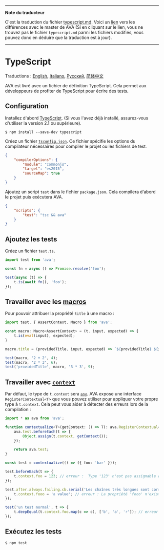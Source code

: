 ___
**Note du traducteur**

C'est la traduction du fichier [typescript.md](https://github.com/avajs/ava/blob/master/docs/recipes/typescript.md). Voici un [lien](https://github.com/avajs/ava/compare/f98a8810de770c4d22d87302580eecc228c8d052...master#diff-60cce07a584082115d230f2e3d571ad6) vers les différences avec le master de AVA (Si en cliquant sur le lien, vous ne trouvez pas le fichier `typescript.md` parmi les fichiers modifiés, vous pouvez donc en déduire que la traduction est à jour).
___
# TypeScript

Traductions : [English](https://github.com/avajs/ava/blob/master/docs/recipes/typescript.md), [Italiano](https://github.com/avajs/ava-docs/blob/master/it_IT/docs/recipes/typescript.md), [Русский](https://github.com/avajs/ava-docs/blob/master/ru_RU/docs/recipes/typescript.md), [简体中文](https://github.com/avajs/ava-docs/blob/master/zh_CN/docs/recipes/typescript.md)

AVA est livré avec un fichier de définition TypeScript. Cela permet aux développeurs de profiter de TypeScript pour écrire des tests.


## Configuration

Installez d'abord [TypeScript](https://github.com/Microsoft/TypeScript). (Si vous l'avez déjà installé, assurez-vous d'utiliser la version 2.1 ou supérieure).

```
$ npm install --save-dev typescript
```

Créez un fichier [`tsconfig.json`](http://www.typescriptlang.org/docs/handbook/tsconfig-json.html). Ce fichier spécifie les options du compilateur nécessaires pour compiler le projet ou les fichiers de test.

```json
{
	"compilerOptions": {
		"module": "commonjs",
		"target": "es2015",
		"sourceMap": true
	}
}
```

Ajoutez un script `test` dans le fichier `package.json`. Cela compilera d'abord le projet puis exécutera AVA.

```json
{
	"scripts": {
		"test": "tsc && ava"
	}
}
```


## Ajoutez les tests

Créez un fichier `test.ts`.

```ts
import test from 'ava';

const fn = async () => Promise.resolve('foo');

test(async (t) => {
	t.is(await fn(), 'foo');
});
```

## Travailler avec les [macros](https://github.com/avajs/ava-docs/tree/master/fr_FR#macros-de-test)

Pour pouvoir attribuer la propriété `title` à une macro :

```ts
import test, { AssertContext, Macro } from 'ava';

const macro: Macro<AssertContext> = (t, input, expected) => {
	t.is(eval(input), expected);
}

macro.title = (providedTitle, input, expected) => `${providedTitle} ${input} = ${expected}`.trim();

test(macro, '2 + 2', 4);
test(macro, '2 * 3', 6);
test('providedTitle', macro, '3 * 3', 9);
```

## Travailler avec [`context`](https://github.com/avajs/ava-docs/tree/master/fr_FR#tester-le-contexte)

Par défaut, le type de `t.context` sera [`any`](https://www.typescriptlang.org/docs/handbook/basic-types.html#any). AVA expose une interface `RegisterContextual<T>` que vous pouvez utiliser pour appliquer votre propre type à `t.context`. Cela peut vous aider à détecter des erreurs lors de la compilation :

```ts
import * as ava from 'ava';

function contextualize<T>(getContext: () => T): ava.RegisterContextual<T> {
	ava.test.beforeEach(t => {
		Object.assign(t.context, getContext());
	});

	return ava.test;
}

const test = contextualize(() => ({ foo: 'bar' }));

test.beforeEach(t => {
	t.context.foo = 123; // erreur :  Type '123' n'est pas assignable au type 'string'
});

test.after.always.failing.cb.serial('Les chaînes très longues sont correctement typées', t => {
	t.context.fooo = 'a value'; // erreur : La propriété 'fooo' n'existe pas sur le type '{ foo: string }'
});

test('un test normal', t => {
	t.deepEqual(t.context.foo.map(c => c), ['b', 'a', 'r']); // erreur : La propriété 'map' n'existe pas sur le type 'string'
});
```


## Exécutez les tests

```
$ npm test
```
